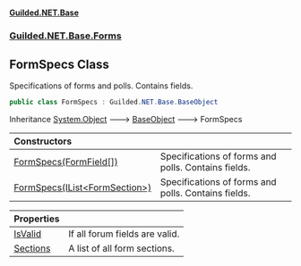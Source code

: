 
#### [Guilded.NET.Base](index 'index')
### [Guilded.NET.Base.Forms](index#Guilded_NET_Base_Forms 'Guilded.NET.Base.Forms')
## FormSpecs Class
Specifications of forms and polls. Contains fields.  
```csharp
public class FormSpecs : Guilded.NET.Base.BaseObject
```

Inheritance [System.Object](https://docs.microsoft.com/en-us/dotnet/api/System.Object 'System.Object') &#129106; [BaseObject](BaseObject 'Guilded.NET.Base.BaseObject') &#129106; FormSpecs  

| Constructors | |
| :--- | :--- |
| [FormSpecs(FormField[])](FormSpecs_FormSpecs(FormField__) 'Guilded.NET.Base.Forms.FormSpecs.FormSpecs(Guilded.NET.Base.Forms.FormField[])') | Specifications of forms and polls. Contains fields.<br/> |
| [FormSpecs(IList&lt;FormSection&gt;)](FormSpecs_FormSpecs(IList_FormSection_) 'Guilded.NET.Base.Forms.FormSpecs.FormSpecs(System.Collections.Generic.IList&lt;Guilded.NET.Base.Forms.FormSection&gt;)') | Specifications of forms and polls. Contains fields.<br/> |

| Properties | |
| :--- | :--- |
| [IsValid](FormSpecs_IsValid 'Guilded.NET.Base.Forms.FormSpecs.IsValid') | If all forum fields are valid.<br/> |
| [Sections](FormSpecs_Sections 'Guilded.NET.Base.Forms.FormSpecs.Sections') | A list of all form sections.<br/> |
